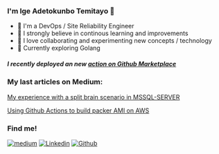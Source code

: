 ### I'm Ige Adetokunbo Temitayo 👋

- 🔭 I'm a DevOps / Site Reliability Engineer
- 🌱 I strongly believe in continous learning and improvements
- 🔭 I love collaborating and experimenting new concepts / technology
- 🌱 Currently exploring Golang

##### I recently deployed an new [action on Github Marketplace](https://github.com/marketplace/actions/packer-build-on-aws)

### My last articles on Medium:

[My experience with a split brain scenario in MSSQL-SERVER](https://igeadetokunbo.medium.com/my-experience-with-a-split-brain-scenario-in-mssql-server-6e5da827f671)

[Using Github Actions to build packer AMI on AWS](https://igeadetokunbo.medium.com/using-github-actions-to-build-packer-ami-on-aws-1c1f299e13a7)


### Find me!

[![medium](https://aleen42.github.io/badges/src/medium.svg)](https://medium.com/@igeadetokunbo)
[![Linkedin](https://img.shields.io/badge/-LinkedIn-blue?style=flat&logo=Linkedin&logoColor=white)](https://www.linkedin.com/in/igeadetokunbo/)
[![Github](https://img.shields.io/badge/-Github-000?style=flat&logo=Github&logoColor=white)](https://github.com/ExitoLab)